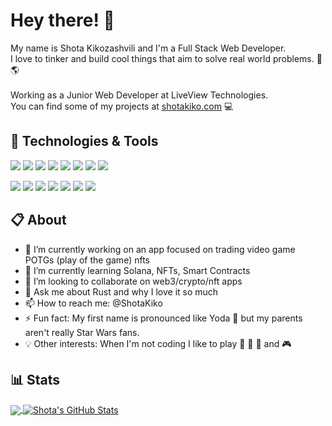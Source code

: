 # Hey there! 👋

My name is Shota Kikozashvili and I'm a Full Stack Web Developer. 
<br>I love to tinker and build cool things that aim to solve real world problems. :hammer: :earth_americas:
<br><br>Working as a Junior Web Developer at LiveView Technologies.
<br>You can find some of my projects at [shotakiko.com](https://shotakiko.com/) :computer:

## 🔧 Technologies & Tools
![](https://img.shields.io/badge/Code-JavaScript-informational?style=flat&logo=javascript&logoColor=white&color=F7DF1E)
![](https://img.shields.io/badge/Code-React-informational?style=flat&logo=react&logoColor=white&color=0088CC)
![](https://img.shields.io/badge/Code-Redux-informational?style=flat&logo=redux&logoColor=white&color=764ABC)
![](https://img.shields.io/badge/Code-Node.js-informational?style=flat&logo=node.js&logoColor=white&color=339933)
![](https://img.shields.io/badge/Code-Python-informational?style=flat&logo=python&logoColor=white&color=3776AB)
![](https://img.shields.io/badge/Code-Django-informational?style=flat&logo=django&logoColor=white&color=092E20)
![](https://img.shields.io/badge/Code-Rust-informational?style=flat&logo=rust&logoColor=white&color=000000)
![](https://img.shields.io/badge/Code-WebAssembly-informational?style=flat&logo=webassembly&logoColor=white&color=654FF0)

![](https://img.shields.io/badge/Tools-PostgreSQL-informational?style=flat&logo=postgresql&logoColor=white&color=336791)
![](https://img.shields.io/badge/Styling-Sass-informational?style=flat&logo=sass&logoColor=white&color=CC6699)
![](https://img.shields.io/badge/Styling-Bootstrap-informational?style=flat&logo=bootstrap&logoColor=white&color=563D7C)
![](https://img.shields.io/badge/Styling-MaterialUI-informational?style=flat&logo=material-ui&logoColor=white&color=0081CB)
![](https://img.shields.io/badge/Deployment-Heroku-informational?style=flat&logo=heroku&logoColor=white&color=430098)
![](https://img.shields.io/badge/Deployment-Netlify-informational?style=flat&logo=netlify&logoColor=white&color=00C7B7)
![](https://img.shields.io/badge/Deployment-AWS_Amplify-informational?style=flat&logo=amazon-aws&logoColor=white&color=232F3E)

## :clipboard: About
- 🔭 I’m currently working on an app focused on trading video game POTGs (play of the game) nfts
- 🌱 I’m currently learning Solana, NFTs, Smart Contracts 
- 👯 I’m looking to collaborate on web3/crypto/nft apps
- 💬 Ask me about Rust and why I love it so much
- 📫 How to reach me: @ShotaKiko
- ⚡ Fun fact: My first name is pronounced like Yoda :flashlight: but my parents aren't really Star Wars fans. 
- :bulb: Other interests: When I'm not coding I like to play :basketball: :tennis: :guitar: and :video_game:

## :bar_chart: Stats

<a href="https://github.com/ShotaKiko/ShotaKiko">
  <img align="center" src="https://github-readme-stats.vercel.app/api/top-langs/?username=ShotaKiko&hide=html,&html&title_color=ffffff&text_color=c9cacc&icon_color=2bbc8a&bg_color=1d1f21" />
</a>

<a href="https://github.com/ShotaKiko/ShotaKiko">
  <img align="center" src="https://github-readme-stats.vercel.app/api?username=ShotaKiko&show_icons=true&line_height=27&count_private=true&title_color=ffffff&text_color=c9cacc&icon_color=2bbc8a&bg_color=1d1f21" alt="Shota's GitHub Stats" />
</a>

